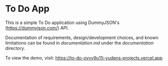 # To Do App

This is a simple To Do application using DummyJSON's (https://dummyjson.com/) API.

Documentation of requirements, design/development choices, and known limitations can be found in *documentation.md* under the *documentation* directory.

To view the demo, visit: https://to-do-oyvv9u11i-yudens-projects.vercel.app

